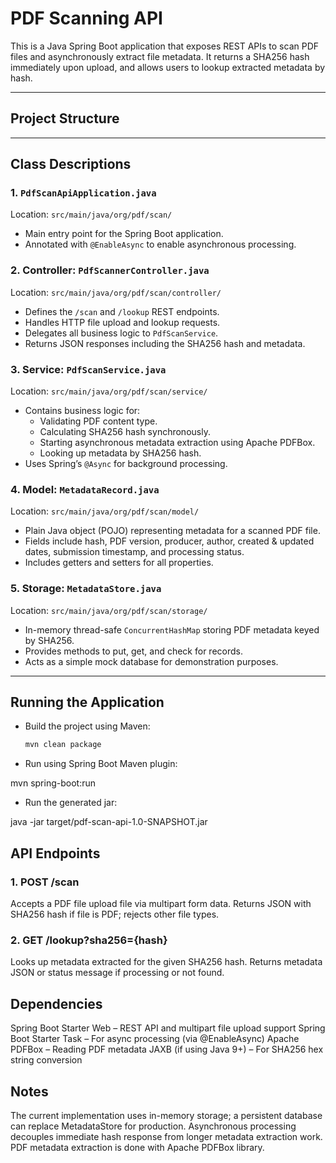 # PDF Scanning API

This is a Java Spring Boot application that exposes REST APIs to scan PDF files and asynchronously extract file metadata. It returns a SHA256 hash immediately upon upload, and allows users to lookup extracted metadata by hash.

---

## Project Structure


---

## Class Descriptions

### 1. `PdfScanApiApplication.java`
Location: `src/main/java/org/pdf/scan/`

- Main entry point for the Spring Boot application.
- Annotated with `@EnableAsync` to enable asynchronous processing.

### 2. Controller: `PdfScannerController.java`
Location: `src/main/java/org/pdf/scan/controller/`

- Defines the `/scan` and `/lookup` REST endpoints.
- Handles HTTP file upload and lookup requests.
- Delegates all business logic to `PdfScanService`.
- Returns JSON responses including the SHA256 hash and metadata.

### 3. Service: `PdfScanService.java`
Location: `src/main/java/org/pdf/scan/service/`

- Contains business logic for:
  - Validating PDF content type.
  - Calculating SHA256 hash synchronously.
  - Starting asynchronous metadata extraction using Apache PDFBox.
  - Looking up metadata by SHA256 hash.
- Uses Spring’s `@Async` for background processing.

### 4. Model: `MetadataRecord.java`
Location: `src/main/java/org/pdf/scan/model/`

- Plain Java object (POJO) representing metadata for a scanned PDF file.
- Fields include hash, PDF version, producer, author, created & updated dates, submission timestamp, and processing status.
- Includes getters and setters for all properties.

### 5. Storage: `MetadataStore.java`
Location: `src/main/java/org/pdf/scan/storage/`

- In-memory thread-safe `ConcurrentHashMap` storing PDF metadata keyed by SHA256.
- Provides methods to put, get, and check for records.
- Acts as a simple mock database for demonstration purposes.

---

## Running the Application

- Build the project using Maven:  
  ```bash
  mvn clean package

- Run using Spring Boot Maven plugin:

mvn spring-boot:run

- Run the generated jar:

java -jar target/pdf-scan-api-1.0-SNAPSHOT.jar

## API Endpoints

### 1. POST /scan
Accepts a PDF file upload file via multipart form data.
Returns JSON with SHA256 hash if file is PDF; rejects other file types.

### 2. GET /lookup?sha256={hash}
Looks up metadata extracted for the given SHA256 hash.
Returns metadata JSON or status message if processing or not found.

## Dependencies
Spring Boot Starter Web – REST API and multipart file upload support
Spring Boot Starter Task – For async processing (via @EnableAsync)
Apache PDFBox – Reading PDF metadata
JAXB (if using Java 9+) – For SHA256 hex string conversion

## Notes
The current implementation uses in-memory storage; a persistent database can replace MetadataStore for production.
Asynchronous processing decouples immediate hash response from longer metadata extraction work.
PDF metadata extraction is done with Apache PDFBox library.

